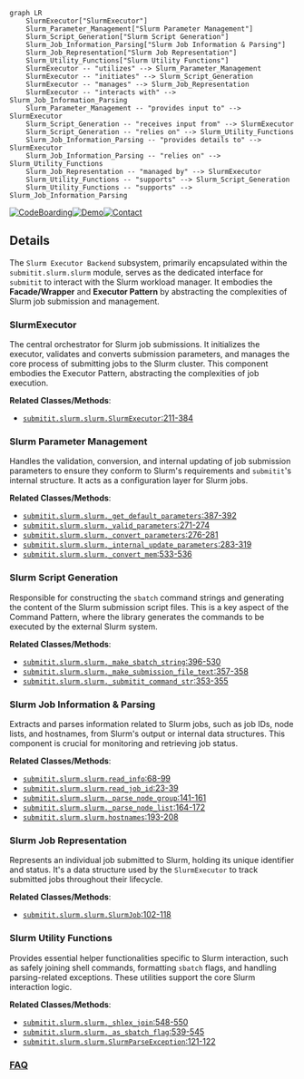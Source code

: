 ```mermaid
graph LR
    SlurmExecutor["SlurmExecutor"]
    Slurm_Parameter_Management["Slurm Parameter Management"]
    Slurm_Script_Generation["Slurm Script Generation"]
    Slurm_Job_Information_Parsing["Slurm Job Information & Parsing"]
    Slurm_Job_Representation["Slurm Job Representation"]
    Slurm_Utility_Functions["Slurm Utility Functions"]
    SlurmExecutor -- "utilizes" --> Slurm_Parameter_Management
    SlurmExecutor -- "initiates" --> Slurm_Script_Generation
    SlurmExecutor -- "manages" --> Slurm_Job_Representation
    SlurmExecutor -- "interacts with" --> Slurm_Job_Information_Parsing
    Slurm_Parameter_Management -- "provides input to" --> SlurmExecutor
    Slurm_Script_Generation -- "receives input from" --> SlurmExecutor
    Slurm_Script_Generation -- "relies on" --> Slurm_Utility_Functions
    Slurm_Job_Information_Parsing -- "provides details to" --> SlurmExecutor
    Slurm_Job_Information_Parsing -- "relies on" --> Slurm_Utility_Functions
    Slurm_Job_Representation -- "managed by" --> SlurmExecutor
    Slurm_Utility_Functions -- "supports" --> Slurm_Script_Generation
    Slurm_Utility_Functions -- "supports" --> Slurm_Job_Information_Parsing
```

[![CodeBoarding](https://img.shields.io/badge/Generated%20by-CodeBoarding-9cf?style=flat-square)](https://github.com/CodeBoarding/GeneratedOnBoardings)[![Demo](https://img.shields.io/badge/Try%20our-Demo-blue?style=flat-square)](https://www.codeboarding.org/demo)[![Contact](https://img.shields.io/badge/Contact%20us%20-%20contact@codeboarding.org-lightgrey?style=flat-square)](mailto:contact@codeboarding.org)

## Details

The `Slurm Executor Backend` subsystem, primarily encapsulated within the `submitit.slurm.slurm` module, serves as the dedicated interface for `submitit` to interact with the Slurm workload manager. It embodies the **Facade/Wrapper** and **Executor Pattern** by abstracting the complexities of Slurm job submission and management.

### SlurmExecutor
The central orchestrator for Slurm job submissions. It initializes the executor, validates and converts submission parameters, and manages the core process of submitting jobs to the Slurm cluster. This component embodies the Executor Pattern, abstracting the complexities of job execution.


**Related Classes/Methods**:

- <a href="https://github.com/facebookincubator/submitit/blob/main/submitit/slurm/slurm.py#L211-L384" target="_blank" rel="noopener noreferrer">`submitit.slurm.slurm.SlurmExecutor`:211-384</a>


### Slurm Parameter Management
Handles the validation, conversion, and internal updating of job submission parameters to ensure they conform to Slurm's requirements and `submitit`'s internal structure. It acts as a configuration layer for Slurm jobs.


**Related Classes/Methods**:

- <a href="https://github.com/facebookincubator/submitit/blob/main/submitit/slurm/slurm.py#L387-L392" target="_blank" rel="noopener noreferrer">`submitit.slurm.slurm._get_default_parameters`:387-392</a>
- <a href="https://github.com/facebookincubator/submitit/blob/main/submitit/slurm/slurm.py#L271-L274" target="_blank" rel="noopener noreferrer">`submitit.slurm.slurm._valid_parameters`:271-274</a>
- <a href="https://github.com/facebookincubator/submitit/blob/main/submitit/slurm/slurm.py#L276-L281" target="_blank" rel="noopener noreferrer">`submitit.slurm.slurm._convert_parameters`:276-281</a>
- <a href="https://github.com/facebookincubator/submitit/blob/main/submitit/slurm/slurm.py#L283-L319" target="_blank" rel="noopener noreferrer">`submitit.slurm.slurm._internal_update_parameters`:283-319</a>
- <a href="https://github.com/facebookincubator/submitit/blob/main/submitit/slurm/slurm.py#L533-L536" target="_blank" rel="noopener noreferrer">`submitit.slurm.slurm._convert_mem`:533-536</a>


### Slurm Script Generation
Responsible for constructing the `sbatch` command strings and generating the content of the Slurm submission script files. This is a key aspect of the Command Pattern, where the library generates the commands to be executed by the external Slurm system.


**Related Classes/Methods**:

- <a href="https://github.com/facebookincubator/submitit/blob/main/submitit/slurm/slurm.py#L396-L530" target="_blank" rel="noopener noreferrer">`submitit.slurm.slurm._make_sbatch_string`:396-530</a>
- <a href="https://github.com/facebookincubator/submitit/blob/main/submitit/slurm/slurm.py#L357-L358" target="_blank" rel="noopener noreferrer">`submitit.slurm.slurm._make_submission_file_text`:357-358</a>
- <a href="https://github.com/facebookincubator/submitit/blob/main/submitit/slurm/slurm.py#L353-L355" target="_blank" rel="noopener noreferrer">`submitit.slurm.slurm._submitit_command_str`:353-355</a>


### Slurm Job Information & Parsing
Extracts and parses information related to Slurm jobs, such as job IDs, node lists, and hostnames, from Slurm's output or internal data structures. This component is crucial for monitoring and retrieving job status.


**Related Classes/Methods**:

- <a href="https://github.com/facebookincubator/submitit/blob/main/submitit/slurm/slurm.py#L68-L99" target="_blank" rel="noopener noreferrer">`submitit.slurm.slurm.read_info`:68-99</a>
- <a href="https://github.com/facebookincubator/submitit/blob/main/submitit/slurm/slurm.py#L23-L39" target="_blank" rel="noopener noreferrer">`submitit.slurm.slurm.read_job_id`:23-39</a>
- <a href="https://github.com/facebookincubator/submitit/blob/main/submitit/slurm/slurm.py#L141-L161" target="_blank" rel="noopener noreferrer">`submitit.slurm.slurm._parse_node_group`:141-161</a>
- <a href="https://github.com/facebookincubator/submitit/blob/main/submitit/slurm/slurm.py#L164-L172" target="_blank" rel="noopener noreferrer">`submitit.slurm.slurm._parse_node_list`:164-172</a>
- <a href="https://github.com/facebookincubator/submitit/blob/main/submitit/slurm/slurm.py#L193-L208" target="_blank" rel="noopener noreferrer">`submitit.slurm.slurm.hostnames`:193-208</a>


### Slurm Job Representation
Represents an individual job submitted to Slurm, holding its unique identifier and status. It's a data structure used by the `SlurmExecutor` to track submitted jobs throughout their lifecycle.


**Related Classes/Methods**:

- <a href="https://github.com/facebookincubator/submitit/blob/main/submitit/slurm/slurm.py#L102-L118" target="_blank" rel="noopener noreferrer">`submitit.slurm.slurm.SlurmJob`:102-118</a>


### Slurm Utility Functions
Provides essential helper functionalities specific to Slurm interaction, such as safely joining shell commands, formatting `sbatch` flags, and handling parsing-related exceptions. These utilities support the core Slurm interaction logic.


**Related Classes/Methods**:

- <a href="https://github.com/facebookincubator/submitit/blob/main/submitit/slurm/slurm.py#L548-L550" target="_blank" rel="noopener noreferrer">`submitit.slurm.slurm._shlex_join`:548-550</a>
- <a href="https://github.com/facebookincubator/submitit/blob/main/submitit/slurm/slurm.py#L539-L545" target="_blank" rel="noopener noreferrer">`submitit.slurm.slurm._as_sbatch_flag`:539-545</a>
- <a href="https://github.com/facebookincubator/submitit/blob/main/submitit/slurm/slurm.py#L121-L122" target="_blank" rel="noopener noreferrer">`submitit.slurm.slurm.SlurmParseException`:121-122</a>




### [FAQ](https://github.com/CodeBoarding/GeneratedOnBoardings/tree/main?tab=readme-ov-file#faq)
